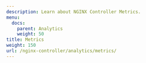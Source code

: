 ```yaml
---
description: Learn about NGINX Controller Metrics.
menu:
  docs:
    parent: Analytics
    weight: 50
title: Metrics
weight: 150
url: /nginx-controller/analytics/metrics/
---
```

